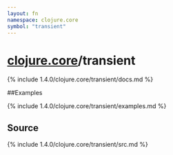 ```yaml
---
layout: fn
namespace: clojure.core
symbol: "transient"
---
```


# [clojure.core](../)/transient

{% include 1.4.0/clojure.core/transient/docs.md %}

##Examples

{% include 1.4.0/clojure.core/transient/examples.md %}
## Source
{% include 1.4.0/clojure.core/transient/src.md %}

